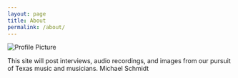 ```yaml
---
layout: page
title: About
permalink: /about/
---
```


<img src="{{ site.baseurl }}/assets/profile-placeholder.gif" title="Profile Picture" class="profile">

This site will post interviews, audio recordings, and images from our pursuit of Texas music and musicians.
Michael Schmidt 